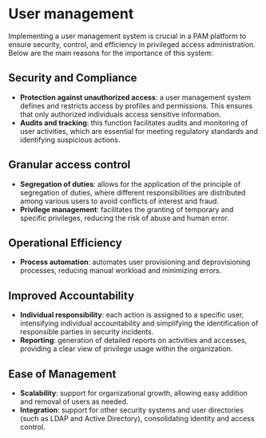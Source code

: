 # User management

Implementing a user management system is crucial in a PAM platform to ensure security, control, and efficiency in privileged access administration. Below are the main reasons for the importance of this system:

## **Security and Compliance**

* **Protection against unauthorized access**: a user management system defines and restricts access by profiles and permissions. This ensures that only authorized individuals access sensitive information.  
* **Audits and tracking**: this function facilitates audits and monitoring of user activities, which are essential for meeting regulatory standards and identifying suspicious actions.

## **Granular access control**

* **Segregation of duties**: allows for the application of the principle of segregation of duties, where different responsibilities are distributed among various users to avoid conflicts of interest and fraud.  
* **Privilege management**: facilitates the granting of temporary and specific privileges, reducing the risk of abuse and human error.

## **Operational Efficiency**

* **Process automation**: automates user provisioning and deprovisioning processes, reducing manual workload and minimizing errors.

## **Improved Accountability**

* **Individual responsibility**: each action is assigned to a specific user, intensifying individual accountability and simplifying the identification of responsible parties in security incidents.  
* **Reporting**: generation of detailed reports on activities and accesses, providing a clear view of privilege usage within the organization.

## **Ease of Management**

* **Scalability**: support for organizational growth, allowing easy addition and removal of users as needed.  
* **Integration**: support for other security systems and user directories (such as LDAP and Active Directory), consolidating identity and access control.